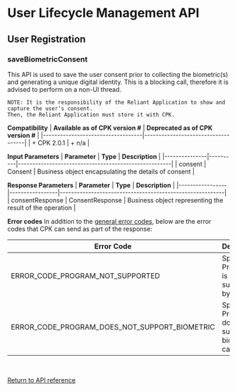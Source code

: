 # User Lifecycle Management API

## User Registration

### saveBiometricConsent

This API is used to save the user consent prior to collecting the biometric(s) and generating a unique digital identity. This is a blocking call, therefore it is advised to perform on a non-UI thread.

```
NOTE: It is the responsibility of the Reliant Application to show and capture the user’s consent.
Then, the Reliant Application must store it with CPK.
```

**Compatibility**
| **Available as of CPK version #** | **Deprecated as of CPK version #** |
|-----------------------------------|------------------------------------|
| + CPK 2.0.1 | + n/a |

**Input Parameters**
| **Parameter** | **Type** | **Description** |
|---------------|----------|------------------------------------------------------|
| consent | Consent | Business object encapsulating the details of consent |

**Response Parameters**
| **Parameter** | **Type** | **Description** |
|-----------------|-----------------|----------------------------------------------------------|
| consentResponse | ConsentResponse | Business object representing the result of the operation |

**Error codes**
In addition to the [general error codes](https://developer.mastercard.com/cp-kernel-integration-api/documentation/reference-pages/code-and-formats/), below are the error codes that CPK can send as part of the response:

| **Error Code**                                | **Description**                                         |
| --------------------------------------------- | ------------------------------------------------------- |
| ERROR_CODE_PROGRAM_NOT_SUPPORTED              | Specified Program ID is not supported by CPK            |
| ERROR_CODE_PROGRAM_DOES_NOT_SUPPORT_BIOMETRIC | Specified Program ID does not support biometric capture |

<br/>

[Return to API reference](README.md)
